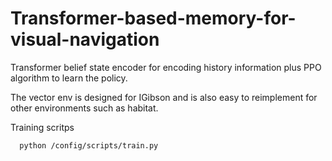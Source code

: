 # Transformer-based-memory-for-visual-navigation
Transformer belief state encoder for encoding history information
plus PPO algorithm to learn the policy.

The vector env is designed for IGibson and is also easy to reimplement for other environments such as habitat.

Training scritps
```
  python /config/scripts/train.py
```

